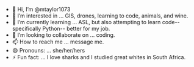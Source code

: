 - 👋 Hi, I’m @mtaylor1073
- 👀 I’m interested in ... GIS, drones, learning to code, animals, and wine. 
- 🌱 I’m currently learning ... ASL, but also attempting to learn code-- specifically Python-- better for my job.
- 💞️ I’m looking to collaborate on ... coding.
- 📫 How to reach me ... message me.
- 😄 Pronouns: ... she/her/hers
- ⚡ Fun fact: ... I love sharks and I studied great whites in South Africa.

<!---
mtaylor1073/mtaylor1073 is a ✨ special ✨ repository because its `README.md` (this file) appears on your GitHub profile.
You can click the Preview link to take a look at your changes.
--->
